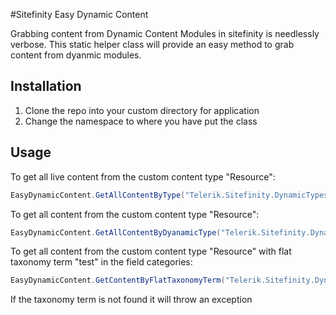 #Sitefinity Easy Dynamic Content

Grabbing content from Dynamic Content Modules in sitefinity is needlessly verbose.
This static helper class will provide an easy method to grab content from dyanmic modules.

## Installation ##

1. Clone the repo into your custom directory for application
2. Change the namespace to where you have put the class

## Usage ##

To get all live content from the custom content type "Resource":

````c#
EasyDynamicContent.GetAllContentByType("Telerik.Sitefinity.DynamicTypes.Model.Resources.Resource");
````

To get all content from the custom content type "Resource":

````c#
EasyDynamicContent.GetAllContentByDyanamicType("Telerik.Sitefinity.DynamicTypes.Model.Resources.Resource", false);
````
To get all content from the custom content type "Resource" with flat taxonomy term "test" in the field categories:

````c#
EasyDynamicContent.GetContentByFlatTaxonomyTerm("Telerik.Sitefinity.DynamicTypes.Model.Resources.Resource", "test", "categories");
````

If the taxonomy term is not found it will throw an exception